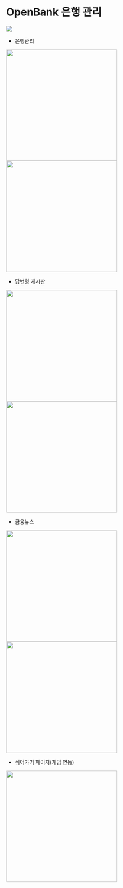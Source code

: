 # OpenBank 은행 관리

<img src="https://github.com/juyub/tp-JooBank/assets/126839881/ca8ab77c-f89b-413f-a40f-d708887e7b35" /> 

- 은행관리
<img src="https://github.com/juyub/tp-JooBank/assets/126839881/1fa29fee-6652-4f6a-90ea-4e49e434668e" width="300" /> 
<img src="https://github.com/juyub/tp-JooBank/assets/126839881/cafe4236-6410-4222-b71f-f1c3819c22e0" width="300" /> 

- 답변형 게시판
<img src="https://github.com/juyub/tp-JooBank/assets/126839881/40169c78-b6ee-4c25-86a0-c1b3cda9b3f3" width="300" />
<img src="https://github.com/juyub/tp-JooBank/assets/126839881/acccede8-5e77-46b2-bbdb-88907d4de9ab" width="300" /> 

- 금융뉴스
<img src="https://github.com/juyub/tp-JooBank/assets/126839881/c82b8c56-4b9f-43e1-97c5-bf5cd14a9b8d" width="300" /> 
<img src="https://github.com/juyub/tp-JooBank/assets/126839881/8815843a-252f-43d3-95b7-daa18bf8d946" width="300" /> 

- 쉬어가기 페이지(게임 연동)
<img src="https://github.com/juyub/tp-JooBank/assets/126839881/17409170-389a-4f50-8776-3ee1a120e1d8" width="300" /> 
